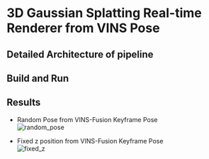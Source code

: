 # 3D Gaussian Splatting Real-time Renderer from VINS Pose

## Detailed Architecture of pipeline 



## Build and Run



## Results
- Random Pose from VINS-Fusion Keyframe Pose \
    ![random_pose](https://github.com/SungJaeShin/Gaussian_Splatting_Realtime_Render/assets/67855888/50135cfc-2a12-4efd-adac-c751887e495e)

- Fixed z position from VINS-Fusion Keyframe Pose \
    ![fixed_z](https://github.com/SungJaeShin/Gaussian_Splatting_Realtime_Render/assets/67855888/ada854f3-091d-4a86-ba31-fbf7ea8ffdc1)
